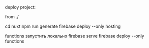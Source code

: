 deploy project:

from ./

cd nuxt
npm run generate
firebase deploy --only hosting

functions
запустить локально firebase serve
firebase deploy --only functions
